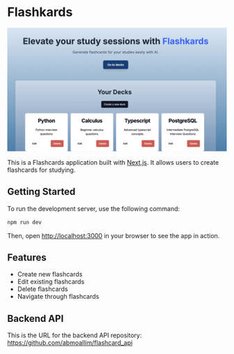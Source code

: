 # Flashkards

![Screenshot](./public/screenshot2.png)

This is a Flashcards application built with [Next.js](https://nextjs.org/). It allows users to create flashcards for studying.

## Getting Started

To run the development server, use the following command:

``` bash
npm run dev
```

Then, open <http://localhost:3000> in your browser to see the app in action.

## Features

-   Create new flashcards
-   Edit existing flashcards
-   Delete flashcards
-   Navigate through flashcards

## Backend API

This is the URL for the backend API repository: <https://github.com/abmoallim/flashcard_api>